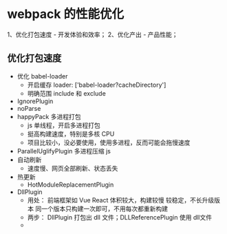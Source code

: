 # webpack 的性能优化  

  1、优化打包速度 - 开发体验和效率；
  2、优化产出 - 产品性能；

## 优化打包速度

- 优化 babel-loader
  - 开启缓存 loader: ['babel-loader?cacheDirectory']
  - 明确范围 include 和 exclude  
- IgnorePlugin
- noParse
- happyPack 多进程打包
  - js 单线程，开启多进程打包
  - 挺高构建速度，特别是多核 CPU
  - 项目比较小，没必要使用，使用多进程，反而可能会拖慢速度
- ParallelUglifyPlugin 多进程压缩 js
- 自动刷新
  - 速度慢、网页全部刷新、状态丢失
- 热更新
  - HotModuleReplacementPlugin
- DllPlugin
  - 用处：
  前端框架如 Vue React 体积较大，构建较慢
  较稳定，不长升级版本
  同一个版本只构建一次即可，不用每次都重新构建
  - 两步： DllPlugin 打包出 dll 文件；DLLReferencePlugin 使用 dll文件
  - 